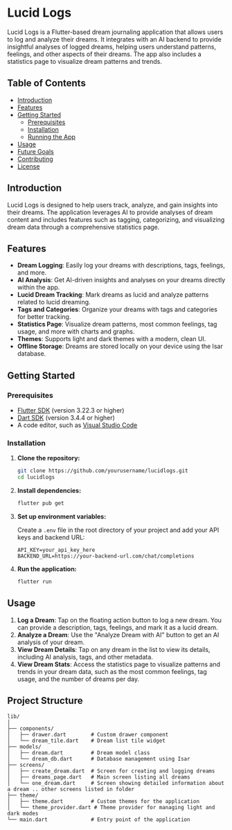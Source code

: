 # Lucid Logs

Lucid Logs is a Flutter-based dream journaling application that allows users to log and analyze their dreams. It integrates with an AI backend to provide insightful analyses of logged dreams, helping users understand patterns, feelings, and other aspects of their dreams. The app also includes a statistics page to visualize dream patterns and trends.

## Table of Contents
- [Introduction](#introduction)
- [Features](#features)
- [Getting Started](#getting-started)
  - [Prerequisites](#prerequisites)
  - [Installation](#installation)
  - [Running the App](#running-the-app)
- [Usage](#usage)
- [Future Goals](#future-goals)
- [Contributing](#contributing)
- [License](#license)

## Introduction

Lucid Logs is designed to help users track, analyze, and gain insights into their dreams. The application leverages AI to provide analyses of dream content and includes features such as tagging, categorizing, and visualizing dream data through a comprehensive statistics page.

## Features

- **Dream Logging**: Easily log your dreams with descriptions, tags, feelings, and more.
- **AI Analysis**: Get AI-driven insights and analyses on your dreams directly within the app.
- **Lucid Dream Tracking**: Mark dreams as lucid and analyze patterns related to lucid dreaming.
- **Tags and Categories**: Organize your dreams with tags and categories for better tracking.
- **Statistics Page**: Visualize dream patterns, most common feelings, tag usage, and more with charts and graphs.
- **Themes**: Supports light and dark themes with a modern, clean UI.
- **Offline Storage**: Dreams are stored locally on your device using the Isar database.

## Getting Started

### Prerequisites

- [Flutter SDK](https://flutter.dev/docs/get-started/install) (version 3.22.3 or higher)
- [Dart SDK](https://dart.dev/get-dart) (version 3.4.4 or higher)
- A code editor, such as [Visual Studio Code](https://code.visualstudio.com/)

### Installation

1. **Clone the repository:**
    ```sh
    git clone https://github.com/yourusername/lucidlogs.git
    cd lucidlogs
    ```

2. **Install dependencies:**
    ```sh
    flutter pub get
    ```

3. **Set up environment variables:**

    Create a `.env` file in the root directory of your project and add your API keys and backend URL:

    ```env
    API_KEY=your_api_key_here
    BACKEND_URL=https://your-backend-url.com/chat/completions
    ```

4. **Run the application:**
    ```sh
    flutter run
    ```

## Usage

1. **Log a Dream**: Tap on the floating action button to log a new dream. You can provide a description, tags, feelings, and mark it as a lucid dream.
2. **Analyze a Dream**: Use the "Analyze Dream with AI" button to get an AI analysis of your dream.
3. **View Dream Details**: Tap on any dream in the list to view its details, including AI analysis, tags, and other metadata.
4. **View Dream Stats**: Access the statistics page to visualize patterns and trends in your dream data, such as the most common feelings, tag usage, and the number of dreams per day.

## Project Structure

```plaintext
lib/
│
├── components/
│   ├── drawer.dart        # Custom drawer component
│   └── dream_tile.dart    # Dream list tile widget
├── models/
│   ├── dream.dart         # Dream model class
│   └── dream_db.dart      # Database management using Isar
├── screens/
│   ├── create_dream.dart  # Screen for creating and logging dreams
│   ├── dreams_page.dart   # Main screen listing all dreams
│   └── one_dream.dart     # Screen showing detailed information about a dream .. other screens listed in folder
├── theme/
│   ├── theme.dart         # Custom themes for the application
│   └── theme_provider.dart # Theme provider for managing light and dark modes
└── main.dart              # Entry point of the application